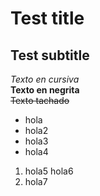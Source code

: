 # Test title
## Test subtitle
*Texto en cursiva*  
**Texto en negrita**  
~~Texto tachado~~  
- hola
- hola2
- hola3
- hola4
1. hola5
hola6
1. hola7